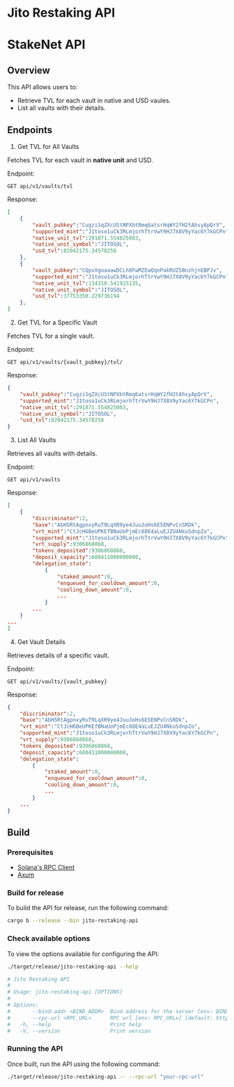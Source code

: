# Jito Restaking API

# StakeNet API

## Overview

This API allows users to:

- Retrieve TVL for each vault in native and USD vaules.
- List all vaults with their details.

## Endpoints

1. Get TVL for All Vaults

Fetches TVL for each vault in **native unit** and USD.

Endpoint:

```http
GET api/v1/vaults/tvl
```

Response:

```json
[
    {
        "vault_pubkey":"CugziSqZXcUStNPXbtRmq6atsrHqWY2fH2tAhsyApQrV",
        "supported_mint":"J1toso1uCk3RLmjorhTtrVwY9HJ7X8V9yYac6Y7kGCPn",
        "native_unit_tvl":291871.554825083,
        "native_unit_symbol":"JITOSOL",
        "usd_tvl":82042175.34578258
    },
    {
        "vault_pubkey":"CQpvXgoaaawDCLh8FwMZEwQqnPakRUZ5BnzhjnEBPJv",
        "supported_mint":"J1toso1uCk3RLmjorhTtrVwY9HJ7X8V9yYac6Y7kGCPn",
        "native_unit_tvl":134310.541925135,
        "native_unit_symbol":"JITOSOL",
        "usd_tvl":37753350.229736194
    },
]
```

2. Get TVL for a Specific Vault

Fetches TVL for a single vault.

Endpoint:

```http
GET api/v1/vaults/{vault_pubkey}/tvl/
```

Response:

```json
{
    "vault_pubkey":"CugziSqZXcUStNPXbtRmq6atsrHqWY2fH2tAhsyApQrV",
    "supported_mint":"J1toso1uCk3RLmjorhTtrVwY9HJ7X8V9yYac6Y7kGCPn",
    "native_unit_tvl":291871.554825083,
    "native_unit_symbol":"JITOSOL",
    "usd_tvl":82042175.34578258
}
```

3. List All Vaults

Retrieves all vaults with details.

Endpoint:

```http
GET api/v1/vaults
```

Response:

```json
[
    {
        "discriminator":2,
        "base":"AbH5RtAgpnxyRuT9LqXR9ye4JuuJoHs6E5ENPvCnSRDk",
        "vrt_mint":"CtJcH6BeUPKEfBNaUoPjmEc88E4aLuEJZU4NkuSdnpZo",
        "supported_mint":"J1toso1uCk3RLmjorhTtrVwY9HJ7X8V9yYac6Y7kGCPn",
        "vrt_supply":9306868868,
        "tokens_deposited":9306868868,
        "deposit_capacity":680411000000000,
        "delegation_state":
            {
                "staked_amount":0,
                "enqueued_for_cooldown_amount":0,
                "cooling_down_amount":0,
                ...
            }
        ...
    }
...
]
```

4. Get Vault Details

Retrieves details of a specific vault.

Endpoint:

```http
GET api/v1/vaults/{vault_pubkey}
```

Response:

```json
{
    "discriminator":2,
    "base":"AbH5RtAgpnxyRuT9LqXR9ye4JuuJoHs6E5ENPvCnSRDk",
    "vrt_mint":"CtJcH6BeUPKEfBNaUoPjmEc88E4aLuEJZU4NkuSdnpZo",
    "supported_mint":"J1toso1uCk3RLmjorhTtrVwY9HJ7X8V9yYac6Y7kGCPn",
    "vrt_supply":9306868868,
    "tokens_deposited":9306868868,
    "deposit_capacity":680411000000000,
    "delegation_state":
        {
            "staked_amount":0,
            "enqueued_for_cooldown_amount":0,
            "cooling_down_amount":0,
            ...
        }
    ...
}
```


## Build

### Prerequisites

- [Solana's RPC Client](https://docs.rs/solana-rpc-client/latest/solana_rpc_client/)
- [Axum](https://docs.rs/axum/latest/axum/)

### Build for release

To build the API for release, run the following command:

```bash
cargo b --release --bin jito-restaking-api
```

### Check available options

To view the options available for configuring the API:

```bash
./target/release/jito-restaking-api --help

# Jito Restaking API
# 
# Usage: jito-restaking-api [OPTIONS]
# 
# Options:
#       --bind-addr <BIND_ADDR>  Bind address for the server [env: BIND_ADDR=] [default: 0.0.0.0:7001]
#       --rpc-url <RPC_URL>      RPC url [env: RPC_URL=] [default: https://api.mainnet-beta.solana.com]
#   -h, --help                   Print help
#   -V, --version                Print version
```

### Running the API

Once built, run the API using the following command:

```bash
./target/release/jito-restaking-api -- --rpc-url "your-rpc-url"
```

